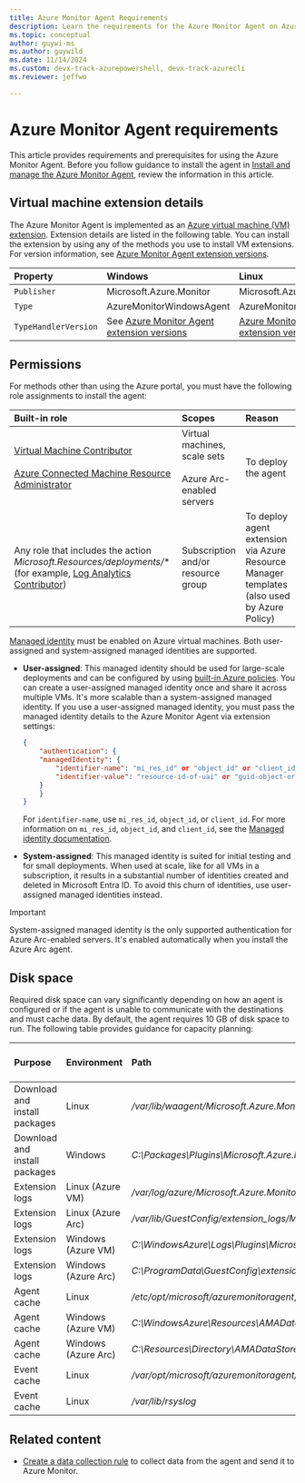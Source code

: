 ```yaml
---
title: Azure Monitor Agent Requirements
description: Learn the requirements for the Azure Monitor Agent on Azure virtual machines and Azure Arc-enabled servers and prerequisites for installation.
ms.topic: conceptual
author: guywi-ms
ms.author: guywild
ms.date: 11/14/2024
ms.custom: devx-track-azurepowershell, devx-track-azurecli
ms.reviewer: jeffwo

---
```


# Azure Monitor Agent requirements

This article provides requirements and prerequisites for using the Azure Monitor Agent. Before you follow guidance to install the agent in [Install and manage the Azure Monitor Agent](./azure-monitor-agent-manage.md), review the information in this article.

## Virtual machine extension details

The Azure Monitor Agent is implemented as an [Azure virtual machine (VM) extension](/azure/virtual-machines/extensions/overview). Extension details are listed in the following table. You can install the extension by using any of the methods you use to install VM extensions. For version information, see [Azure Monitor Agent extension versions](./azure-monitor-agent-extension-versions.md).

| Property | Windows | Linux |
|:---|:---|:---|
| `Publisher` | Microsoft.Azure.Monitor  | Microsoft.Azure.Monitor |
| `Type`      | AzureMonitorWindowsAgent | AzureMonitorLinuxAgent  |
| `TypeHandlerVersion`  | See [Azure Monitor Agent extension versions](./azure-monitor-agent-extension-versions.md) | [Azure Monitor Agent extension versions](./azure-monitor-agent-extension-versions.md) |

## Permissions

For methods other than using the Azure portal, you must have the following role assignments to install the agent:  

| Built-in role | Scopes | Reason |  
|:---|:---|:---|  
| [Virtual Machine Contributor](/azure/role-based-access-control/built-in-roles#virtual-machine-contributor) <br /><br />[Azure Connected Machine Resource Administrator](/azure/role-based-access-control/built-in-roles#azure-connected-machine-resource-administrator) | Virtual machines, scale sets <br /><br /> Azure Arc-enabled servers | To deploy the agent |  
| Any role that includes the action *Microsoft.Resources/deployments/** (for example, [Log Analytics Contributor](/azure/role-based-access-control/built-in-roles#log-analytics-contributor)) | Subscription and/or <br /> resource group  | To deploy agent extension via Azure Resource Manager templates (also used by Azure Policy) |  

[Managed identity](/azure/active-directory/managed-identities-azure-resources/overview) must be enabled on Azure virtual machines. Both user-assigned and system-assigned managed identities are supported.

- **User-assigned**: This managed identity should be used for large-scale deployments and can be configured by using [built-in Azure policies](./azure-monitor-agent-policy.md). You can create a user-assigned managed identity once and share it across multiple VMs. It's more scalable than a system-assigned managed identity. If you use a user-assigned managed identity, you must pass the managed identity details to the Azure Monitor Agent via extension settings:

    ```json
    {
        "authentication": {
        "managedIdentity": {
            "identifier-name": "mi_res_id" or "object_id" or "client_id",
            "identifier-value": "resource-id-of-uai" or "guid-object-or-client-id"
        }
        }
    }
    ```

   For `identifier-name`, use `mi_res_id`, `object_id`, or `client_id`. For more information on `mi_res_id`, `object_id`, and `client_id`, see the [Managed identity documentation](/azure/active-directory/managed-identities-azure-resources/how-to-use-vm-token#get-a-token-using-http).

- **System-assigned**: This managed identity is suited for initial testing and for small deployments. When used at scale, like for all VMs in a subscription, it results in a substantial number of identities created and deleted in Microsoft Entra ID. To avoid this churn of identities, use user-assigned managed identities instead.

> [!IMPORTANT]
> System-assigned managed identity is the only supported authentication for Azure Arc-enabled servers. It's enabled automatically when you install the Azure Arc agent.

## Disk space

Required disk space can vary significantly depending on how an agent is configured or if the agent is unable to communicate with the destinations and must cache data. By default, the agent requires 10 GB of disk space to run. The following table provides guidance for capacity planning:

| Purpose | Environment | Path | Suggested directory location |
|:---|:---|:---|:---|
| Download and install packages | Linux | */var/lib/waagent/Microsoft.Azure.Monitor.AzureMonitorLinuxAgent-{Version}/* | 500 MB |
| Download and install packages | Windows | *C:\Packages\Plugins\Microsoft.Azure.Monitor.AzureMonitorWindowsAgent* | 500 MB |
| Extension logs | Linux (Azure VM) | */var/log/azure/Microsoft.Azure.Monitor.AzureMonitorLinuxAgent/* | 100 MB |
| Extension logs | Linux (Azure Arc) | */var/lib/GuestConfig/extension_logs/Microsoft.Azure.Monitor.AzureMonitorLinuxAgent-{version}/* | 100 MB |
| Extension logs | Windows (Azure VM) | *C:\WindowsAzure\Logs\Plugins\Microsoft.Azure.Monitor.AzureMonitorWindowsAgent* | 100 MB |
| Extension logs | Windows (Azure Arc) | *C:\ProgramData\GuestConfig\extension_logs\Microsoft.Azure.Monitor.AzureMonitorWindowsAgent* | 100 MB |
| Agent cache | Linux | */etc/opt/microsoft/azuremonitoragent*, */var/opt/microsoft/azuremonitoragent* | 500 MB |
| Agent cache | Windows (Azure VM) | *C:\WindowsAzure\Resources\AMADataStore.{DataStoreName}* | 10.5 GB |
| Agent cache | Windows (Azure Arc) | *C:\Resources\Directory\AMADataStore.{DataStoreName}* | 10.5 GB |
| Event cache | Linux | */var/opt/microsoft/azuremonitoragent/events* | 10 GB |
| Event cache | Linux | */var/lib/rsyslog* | 1 GB |

## Related content

- [Create a data collection rule](azure-monitor-agent-data-collection.md) to collect data from the agent and send it to Azure Monitor.
